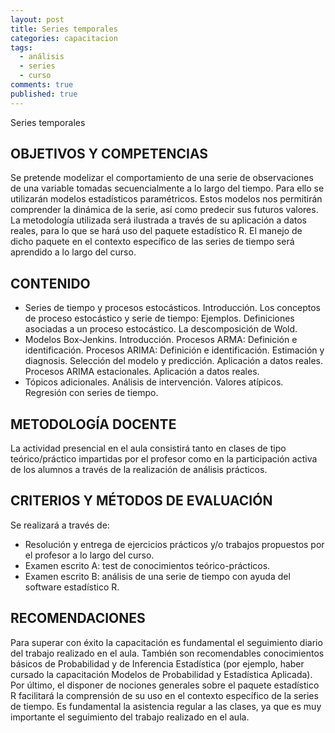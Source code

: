 ```yaml
---
layout: post
title: Series temporales
categories: capacitacion
tags: 
  - análisis
  - series
  - curso
comments: true
published: true
---
```



Series temporales

## OBJETIVOS Y COMPETENCIAS

Se pretende modelizar el comportamiento de una serie de observaciones de una variable tomadas secuencialmente a lo largo del tiempo. Para ello se utilizarán modelos estadísticos paramétricos. Estos modelos nos permitirán comprender la dinámica de la serie, así como predecir sus futuros valores. La metodología utilizada será ilustrada a través de su aplicación a datos reales, para lo que se hará uso del paquete estadístico R. El manejo de dicho paquete en el contexto específico de las series de tiempo será aprendido a lo largo del curso.

## CONTENIDO

* Series de tiempo y procesos estocásticos. Introducción. Los conceptos de proceso estocástico y serie de tiempo: Ejemplos. Definiciones asociadas a un proceso estocástico. La descomposición de Wold. 
* Modelos Box-Jenkins. Introducción. Procesos ARMA: Definición e identificación. Procesos ARIMA: Definición e identificación. Estimación y diagnosis. Selección del modelo y predicción. Aplicación a datos reales. Procesos ARIMA estacionales. Aplicación a datos reales. 
* Tópicos adicionales. Análisis de intervención. Valores atípicos. Regresión con series de tiempo.
 
## METODOLOGÍA DOCENTE

La actividad presencial en el aula consistirá tanto en clases de tipo teórico/práctico impartidas por el profesor como en la participación activa de los alumnos a través de la realización de análisis prácticos.

## CRITERIOS Y MÉTODOS DE EVALUACIÓN

Se realizará a través de: 
* Resolución y entrega de ejercicios prácticos y/o trabajos propuestos por el profesor a lo largo del curso. 
* Examen escrito A: test de conocimientos teórico-prácticos. 
* Examen escrito B: análisis de una serie de tiempo con ayuda del software estadístico R.

## RECOMENDACIONES

Para superar con éxito la capacitación es fundamental el seguimiento diario del trabajo realizado en el aula. También son recomendables conocimientos básicos de Probabilidad y de Inferencia Estadística (por ejemplo, haber cursado la capacitación Modelos de Probabilidad y Estadística Aplicada). 
Por último, el disponer de nociones generales sobre el paquete estadístico R facilitará la comprensión de su uso en el contexto específico de la series de tiempo.
Es fundamental la asistencia regular a las clases, ya que es muy importante el seguimiento del trabajo realizado en el aula.